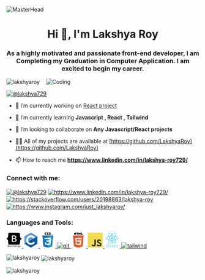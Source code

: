 ![MasterHead](https://camo.githubusercontent.com/48ec00ed4c84e771db4a1db90b56352923a8d644452a32b434d68e97006c9337/68747470733a2f2f63686b736b696c6c732e636f6d2f77702d636f6e74656e742f75706c6f6164732f323032302f30342f504e432d416e696d617465642d42616e6e6572732e676966)
<h1 align="center">Hi 👋, I'm Lakshya Roy</h1>
<h3 align="center">As a highly motivated and passionate front-end developer, I am Completing my Graduation in Computer Application. I am excited to begin my career.</h3>
<img align="right" alt="Coding" width="400" src="https://cdn.dribbble.com/users/926537/screenshots/4502924/python-2.gif">

<p align="left"> <img src="https://komarev.com/ghpvc/?username=lakshyaroy&label=Profile%20views&color=0e75b6&style=flat" alt="lakshyaroy" /> </p>

<p align="left"> <a href="https://twitter.com/@lakshya729" target="blank"><img src="https://img.shields.io/twitter/follow/@lakshya729?logo=twitter&style=for-the-badge" alt="@lakshya729" /></a> </p>

- 🔭 I’m currently working on [React project](https://lakshyaroy-bitmesra-portfolio.netlify.app/)

- 🌱 I’m currently learning **Javascript , React , Tailwind**

- 👯 I’m looking to collaborate on **Any Javascript/React projects**

- 👨‍💻 All of my projects are available at [https://github.com/LakshyaRoy](https://github.com/LakshyaRoy)

- 📫 How to reach me **https://www.linkedin.com/in/lakshya-roy729/**

<h3 align="left">Connect with me:</h3>
<p align="left">
<a href="https://twitter.com/@lakshya729" target="blank"><img align="center" src="https://raw.githubusercontent.com/rahuldkjain/github-profile-readme-generator/master/src/images/icons/Social/twitter.svg" alt="@lakshya729" height="30" width="40" /></a>
<a href="https://linkedin.com/in/https://www.linkedin.com/in/lakshya-roy729/" target="blank"><img align="center" src="https://raw.githubusercontent.com/rahuldkjain/github-profile-readme-generator/master/src/images/icons/Social/linked-in-alt.svg" alt="https://www.linkedin.com/in/lakshya-roy729/" height="30" width="40" /></a>
<a href="https://stackoverflow.com/users/https://stackoverflow.com/users/20198863/lakshya-roy" target="blank"><img align="center" src="https://raw.githubusercontent.com/rahuldkjain/github-profile-readme-generator/master/src/images/icons/Social/stack-overflow.svg" alt="https://stackoverflow.com/users/20198863/lakshya-roy" height="30" width="40" /></a>
<a href="https://instagram.com/https://www.instagram.com/just_lakshyaroy/" target="blank"><img align="center" src="https://raw.githubusercontent.com/rahuldkjain/github-profile-readme-generator/master/src/images/icons/Social/instagram.svg" alt="https://www.instagram.com/just_lakshyaroy/" height="30" width="40" /></a>
</p>

<h3 align="left">Languages and Tools:</h3>
<p align="left"> <a href="https://getbootstrap.com" target="_blank" rel="noreferrer"> <img src="https://raw.githubusercontent.com/devicons/devicon/master/icons/bootstrap/bootstrap-plain-wordmark.svg" alt="bootstrap" width="40" height="40"/> </a> <a href="https://www.cprogramming.com/" target="_blank" rel="noreferrer"> <img src="https://raw.githubusercontent.com/devicons/devicon/master/icons/c/c-original.svg" alt="c" width="40" height="40"/> </a> <a href="https://www.w3schools.com/css/" target="_blank" rel="noreferrer"> <img src="https://raw.githubusercontent.com/devicons/devicon/master/icons/css3/css3-original-wordmark.svg" alt="css3" width="40" height="40"/> </a> <a href="https://git-scm.com/" target="_blank" rel="noreferrer"> <img src="https://www.vectorlogo.zone/logos/git-scm/git-scm-icon.svg" alt="git" width="40" height="40"/> </a> <a href="https://www.w3.org/html/" target="_blank" rel="noreferrer"> <img src="https://raw.githubusercontent.com/devicons/devicon/master/icons/html5/html5-original-wordmark.svg" alt="html5" width="40" height="40"/> </a> <a href="https://developer.mozilla.org/en-US/docs/Web/JavaScript" target="_blank" rel="noreferrer"> <img src="https://raw.githubusercontent.com/devicons/devicon/master/icons/javascript/javascript-original.svg" alt="javascript" width="40" height="40"/> </a> <a href="https://reactjs.org/" target="_blank" rel="noreferrer"> <img src="https://raw.githubusercontent.com/devicons/devicon/master/icons/react/react-original-wordmark.svg" alt="react" width="40" height="40"/> </a> <a href="https://tailwindcss.com/" target="_blank" rel="noreferrer"> <img src="https://www.vectorlogo.zone/logos/tailwindcss/tailwindcss-icon.svg" alt="tailwind" width="40" height="40"/> </a> </p>

<p><img align="left" src="https://github-readme-stats.vercel.app/api/top-langs?username=lakshyaroy&show_icons=true&locale=en&layout=compact" alt="lakshyaroy" /></p>

<p>&nbsp;<img align="center" src="https://github-readme-stats.vercel.app/api?username=lakshyaroy&show_icons=true&locale=en" alt="lakshyaroy" /></p>

<p><img align="center" src="https://github-readme-streak-stats.herokuapp.com/?user=lakshyaroy&" alt="lakshyaroy" /></p>
